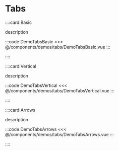 # Tabs

<!-- 👉 Basic -->
::::card Basic

description

:::code DemoTabsBasic
<<< @/components/demos/tabs/DemoTabsBasic.vue
:::

::::

<!-- 👉 Vertical -->
::::card Vertical

description

:::code DemoTabsVertical
<<< @/components/demos/tabs/DemoTabsVertical.vue
:::

::::

<!-- 👉 Arrows -->
::::card Arrows

description

:::code DemoTabsArrows
<<< @/components/demos/tabs/DemoTabsArrows.vue
:::

::::
